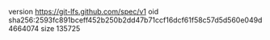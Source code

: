 version https://git-lfs.github.com/spec/v1
oid sha256:2593fc891bceff452b250b2dd47b71ccf16dcf61f58c57d5d560e049d4664074
size 135725
